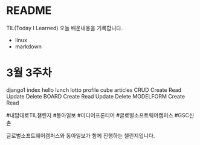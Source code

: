 # README

TIL(Today I Learned)
오늘 배운내용을 기록합니다.    

- linux
- markdown

# 3월 3주차
django1
index
hello
lunch
lotto
profile
cube
articles
CRUD
Create
Read
Update
Delete
BOARD
Create
Read
Update
Delete
MODELFORM
Create
Read

#내맘대로TIL챌린지 #동아일보 #미디어프론티어 #글로벌소프트웨어캠퍼스 #GSC신촌

글로벌소프트웨어캠퍼스와 동아일보가 함께 진행하는 챌린지입니다.